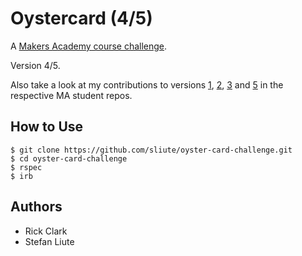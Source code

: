 # Oystercard (4/5)

A [Makers Academy course challenge](https://github.com/makersacademy).

Version 4/5.

Also take a look at my contributions to versions [1](https://github.com/sliute/oystercard), [2](https://github.com/rossbenzie/oystercard), [3](https://github.com/MicaW/oystercard) and [5](https://github.com/bnzene/oystercard) in the respective MA student repos.

## How to Use
```
$ git clone https://github.com/sliute/oyster-card-challenge.git
$ cd oyster-card-challenge
$ rspec
$ irb
```

## Authors

* Rick Clark
* Stefan Liute


